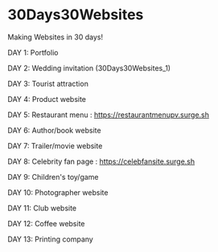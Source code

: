 # 30Days30Websites

Making Websites in 30 days!

DAY  1: Portfolio

DAY  2: Wedding invitation (30Days30Websites_1)

DAY  3: Tourist attraction

DAY  4: Product website

DAY  5: Restaurant menu 
: https://restaurantmenupv.surge.sh

DAY  6: Author/book website

DAY  7: Trailer/movie website

DAY  8: Celebrity fan page 
: https://celebfansite.surge.sh

DAY  9: Children's toy/game

DAY 10: Photographer website

DAY 11: Club website

DAY 12: Coffee website

DAY 13: Printing company
